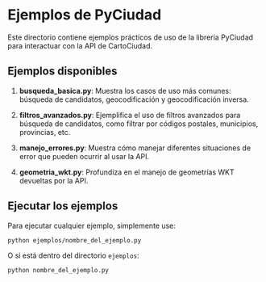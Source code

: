# Ejemplos de PyCiudad

Este directorio contiene ejemplos prácticos de uso de la librería PyCiudad para interactuar con la API de CartoCiudad.

## Ejemplos disponibles

1. **busqueda_basica.py**: Muestra los casos de uso más comunes: búsqueda de candidatos, geocodificación y geocodificación inversa.

2. **filtros_avanzados.py**: Ejemplifica el uso de filtros avanzados para búsqueda de candidatos, como filtrar por códigos postales, municipios, provincias, etc.

3. **manejo_errores.py**: Muestra cómo manejar diferentes situaciones de error que pueden ocurrir al usar la API.

4. **geometria_wkt.py**: Profundiza en el manejo de geometrías WKT devueltas por la API.

## Ejecutar los ejemplos

Para ejecutar cualquier ejemplo, simplemente use:

```bash
python ejemplos/nombre_del_ejemplo.py
```

O si está dentro del directorio `ejemplos`:

```bash
python nombre_del_ejemplo.py
``` 